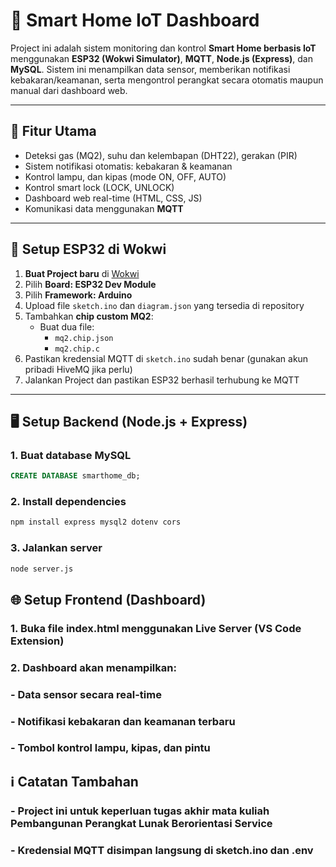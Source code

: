 # 🏡 Smart Home IoT Dashboard

Project ini adalah sistem monitoring dan kontrol **Smart Home berbasis IoT** menggunakan **ESP32 (Wokwi Simulator)**, **MQTT**, **Node.js (Express)**, dan **MySQL**. Sistem ini menampilkan data sensor, memberikan notifikasi kebakaran/keamanan, serta mengontrol perangkat secara otomatis maupun manual dari dashboard web.

---

## 🚀 Fitur Utama

- Deteksi gas (MQ2), suhu dan kelembapan (DHT22), gerakan (PIR)
- Sistem notifikasi otomatis: kebakaran & keamanan
- Kontrol lampu, dan kipas (mode ON, OFF, AUTO)
- Kontrol smart lock (LOCK, UNLOCK)
- Dashboard web real-time (HTML, CSS, JS)
- Komunikasi data menggunakan **MQTT**

---

## 🧪 Setup ESP32 di Wokwi

1. **Buat Project baru** di [Wokwi](https://wokwi.com/)
2. Pilih **Board: ESP32 Dev Module**
3. Pilih **Framework: Arduino**
4. Upload file `sketch.ino`  dan `diagram.json` yang tersedia di repository
5. Tambahkan **chip custom MQ2**:
   - Buat dua file:
     - `mq2.chip.json`
     - `mq2.chip.c`
6. Pastikan kredensial MQTT di `sketch.ino` sudah benar (gunakan akun pribadi HiveMQ jika perlu)
7. Jalankan Project dan pastikan ESP32 berhasil terhubung ke MQTT

---

## 🖥️ Setup Backend (Node.js + Express)

### 1. Buat database MySQL
```sql
CREATE DATABASE smarthome_db;
```
### 2. Install dependencies
```bash
npm install express mysql2 dotenv cors
```
### 3. Jalankan server
```bash
node server.js
```
## 🌐 Setup Frontend (Dashboard)

### 1. Buka file index.html menggunakan Live Server (VS Code Extension)

### 2. Dashboard akan menampilkan:

### - Data sensor secara real-time

### - Notifikasi kebakaran dan keamanan terbaru

### - Tombol kontrol lampu, kipas, dan pintu

## ℹ️ Catatan Tambahan

### - Project ini untuk keperluan tugas akhir mata kuliah Pembangunan Perangkat Lunak Berorientasi Service
### - Kredensial MQTT disimpan langsung di sketch.ino dan .env
